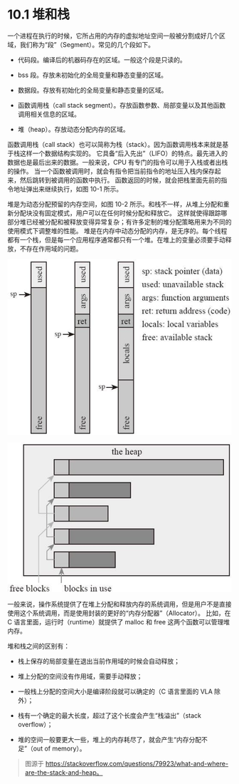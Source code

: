 # 10.1 堆和栈

一个进程在执行的时候，它所占用的内存的虚拟地址空间一般被分割成好几个区域，我们称为“段”（Segment）。常见的几个段如下。

* 代码段。编译后的机器码存在的区域。一般这个段是只读的。

* bss 段。存放未初始化的全局变量和静态变量的区域。

* 数据段。存放有初始化的全局变量和静态变量的区域。

* 函数调用栈（call stack segment）。存放函数参数、局部变量以及其他函数调用相关信息的区域。

* 堆（heap）。存放动态分配内存的区域。

函数调用栈（call stack）也可以简称为栈（stack）。因为函数调用栈本来就是基于栈这样一个数据结构实现的。
它具备“后入先出”（LIFO）的特点。最先进入的数据也是最后出来的数据。一般来说，CPU 有专门的指令可以用于入栈或者出栈的操作。
当一个函数被调用时，就会有指令把当前指令的地址压入栈内保存起来，然后跳转到被调用的函数中执行。
函数返回的时候，就会把栈里面先前的指令地址弹出来继续执行，如图 10-1 所示。

堆是为动态分配预留的内存空间，如图 10-2 所示。和栈不一样，从堆上分配和重新分配块没有固定模式，用户可以在任何时候分配和释放它。
这样就使得跟踪哪部分堆已经被分配和被释放变得异常复杂；有许多定制的堆分配策略用来为不同的使用模式下调整堆的性能。
堆是在内存中动态分配的内存，是无序的。每个线程都有一个栈，但是每一个应用程序通常都只有一个堆。在堆上的变量必须要手动释放，不存在作用域的问题。

![](../images/Image00008.jpg "图 10-1=400")

![](../images/Image00009.jpg "图 10-2=400")

一般来说，操作系统提供了在堆上分配和释放内存的系统调用，但是用户不是直接使用这个系统调用，而是使用封装的更好的“内存分配器”（Allocator）。
比如，在 C 语言里面，运行时（runtime）就提供了 malloc 和 free 这两个函数可以管理堆内存。

堆和栈之间的区别有：

* 栈上保存的局部变量在退出当前作用域的时候会自动释放；

* 堆上分配的空间没有作用域，需要手动释放；

* 一般栈上分配的空间大小是编译阶段就可以确定的（C 语言里面的 VLA 除外）；

* 栈有一个确定的最大长度，超过了这个长度会产生“栈溢出”（stack overflow）；

* 堆的空间一般要更大一些，堆上的内存耗尽了，就会产生“内存分配不足”（out of memory）。

> 图源于 https://stackoverflow.com/questions/79923/what-and-where-are-the-stack-and-heap。
